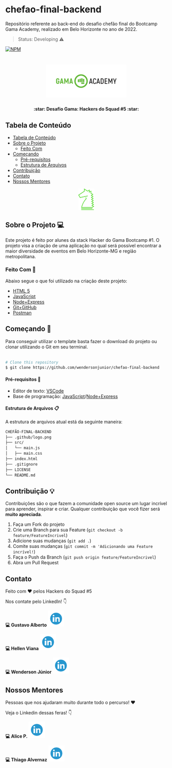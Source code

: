 # chefao-final-backend <!-- substituir pelo nome do projeto -->

Repositório referente ao back-end do desafio chefão final do Bootcamp Gama Academy, realizado em Belo Horizonte no ano de 2022.

> Status: Developing ⚠️

[![NPM](https://img.shields.io/npm/l/react)](https://github.com/wendersonjunior/chefao-final-backend/blob/main/LICENSE)

<h1 align="center">
    <img alt="GamaAcademy" title="#GamaAcademy" src=".github/logo.png" width="250px" />
</h1>

<h4 align="center"> 
	:star: Desafio Gama: Hackers do Squad #5 :star:
</h4>

<!-- TABLE OF CONTENTS -->

## Tabela de Conteúdo

- [Tabela de Conteúdo](#tabela-de-conteúdo)
- [Sobre o Projeto](#sobre-o-projeto-)
  - [Feito Com](#feito-com-)
- [Começando](#começando-)
  - [Pré-requisitos](#pré-requisitos-large_orange_diamond)
  - [Estrutura de Arquivos](#estrutura-de-arquivos-clipboard)
- [Contribuição](#contribuição-)
- [Contato](#contato)
- [Nossos Mentores](#nossos-mentores)

<!-- ABOUT THE PROJECT -->

<p align="center">
    <img alt="GamaHacker" title="#GamaHacker" src=".github/hacker.svg" width="50px" />
</p>

## Sobre o Projeto 💻

Este projeto é feito por alunes da stack Hacker do Gama Bootcamp #1. O projeto visa a criação de uma aplicação no qual será possível encontrar a maior diversidade de eventos em Belo Horizonte-MG e região metropolitana.

### Feito Com 🚀

Abaixo segue o que foi utilizado na criação deste projeto:

- [HTML 5](https://developer.mozilla.org/pt-BR/docs/Web/HTML/HTML5)
- [JavaScript](https://developer.mozilla.org/pt-BR/docs/Web/JavaScript)
- [Node+Express](https://developer.mozilla.org/pt-BR/docs/Learn/Server-side/Express_Nodejs/Introduction)
- [Git+GitHub](https://git-scm.com/book/pt-br/v2/Come%C3%A7ando-O-B%C3%A1sico-do-Git)
- [Postman](https://www.postman.com/company/about-postman/)

<!-- GETTING STARTED -->

## Começando 🏁

Para conseguir utilizar o template basta fazer o download do projeto ou clonar utilizando o Git em seu terminal.

```bash

# Clone this repository
$ git clone https://github.com/wendersonjunior/chefao-final-backend

```

#### Pré-requisitos :large_orange_diamond:

- Editor de texto: [VSCode](https://code.visualstudio.com/)
- Base de programação: [JavaScript](https://developer.mozilla.org/pt-BR/docs/Web/JavaScript)/[Node+Express](https://developer.mozilla.org/pt-BR/docs/Learn/Server-side/Express_Nodejs/Introduction)

#### Estrutura de Arquivos :clipboard:

A estrutura de arquivos atual está da seguinte maneira:

```bash
CHEFÃO-FINAL-BACKEND
├── .github/logo.png
├── src/
│   └── main.js
│   ├── main.css
├── index.html
├── .gitignore
├── LICENSE
└── README.md
```

<!-- CONTRIBUTING -->

## Contribuição 💡

Contribuições são o que fazem a comunidade open source um lugar incrível para aprender, inspirar e criar. Qualquer contribuição que você fizer será **muito apreciada**.

1. Faça um Fork do projeto
2. Crie uma Branch para sua Feature (`git checkout -b feature/FeatureIncrivel`)
3. Adicione suas mudanças (`git add .`)
4. Comite suas mudanças (`git commit -m 'Adicionando uma Feature incrível!`)
5. Faça o Push da Branch (`git push origin feature/FeatureIncrivel`)
6. Abra um Pull Request

<!-- CONTACT -->

## Contato

Feito com :heart: pelos Hackers do Squad #5

<p>Nos contate pelo LinkedIn! 👇</p>

<p><strong>💻 Gustavo Alberto</strong>
  <a href="https://br.linkedin.com/in/gustavo-alberto">
   <img src=".github/linkedin.png" alt="Ícone ou logo do Linkedin" width="50px">
  </a>
</p>

<p><strong>💻 Hellen Viana</strong>
  <a href="https://www.linkedin.com/in/hellen-viana/">
    <img src=".github/linkedin.png" alt="Ícone ou logo do Linkedin" width="50px">
  </a>
</p>

<p><strong>💻 Wenderson Júnior</strong>
  <a href="https://www.linkedin.com/in/wenderson-junior-b4a10417b/">
    <img src=".github/linkedin.png" alt="Ícone ou logo do Linkedin" width="50px">
  </a>
</p>

## Nossos Mentores

Pessoas que nos ajudaram muito durante todo o percurso! :heart: 

Veja o Linkedin dessas feras! 👇

<p><strong>💻 Alice P.</strong>
  <a href="https://www.linkedin.com/in/alicepaixao/">
    <img src=".github/linkedin.png" alt="Ícone ou logo do Linkedin" width="50px">
  </a>
</p>

<p><strong>💻 Thiago Alvernaz</strong>
  <a href="https://www.linkedin.com/in/thiagoalvernaz/">
    <img src=".github/linkedin.png" alt="Ícone ou logo do Linkedin" width="50px">
  </a>
</p>
